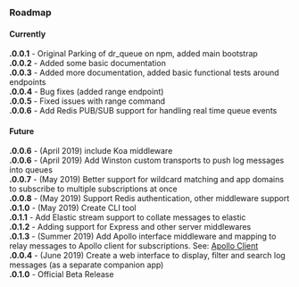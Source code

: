 ### Roadmap

#### Currently

<b>.0.0.1</b> - Original Parking of dr_queue on npm, added main bootstrap  
<b>.0.0.2</b> - Added some basic documentation  
<b>.0.0.3</b> - Added more documentation, added basic functional tests around endpoints  
<b>.0.0.4</b> - Bug fixes (added range endpoint)  
<b>.0.0.5</b> - Fixed issues with range command  
<b>.0.0.6</b> - Add Redis PUB/SUB support for handling real time queue events  

#### Future

<b>.0.0.6</b> - (April 2019) include Koa middleware  
<b>.0.0.6</b> - (April 2019) Add Winston custom transports to push log messages into queues  
<b>.0.0.7</b> - (May 2019) Better support for wildcard matching and app domains to subscribe to multiple subscriptions at once  
<b>.0.0.8</b> - (May 2019) Support Redis authentication, other middleware support  
<b>.0.1.0</b> - (May 2019) Create CLI tool  
<b>.0.1.1</b> - Add Elastic stream support to collate messages to elastic  
<b>.0.1.2</b> - Adding support for Express and other server middlewares  
<b>.0.1.3</b> - (Summer 2019) Add Apollo interface middleware and mapping to relay messages to Apollo client for subscriptions. See: [Apollo Client](https://github.com/apollographql/apollo-client)  
<b>.0.0.4</b> - (June 2019) Create a web interface to display, filter and search log messages (as a separate companion app)  
<b>.0.1.0</b> - Official Beta Release  
